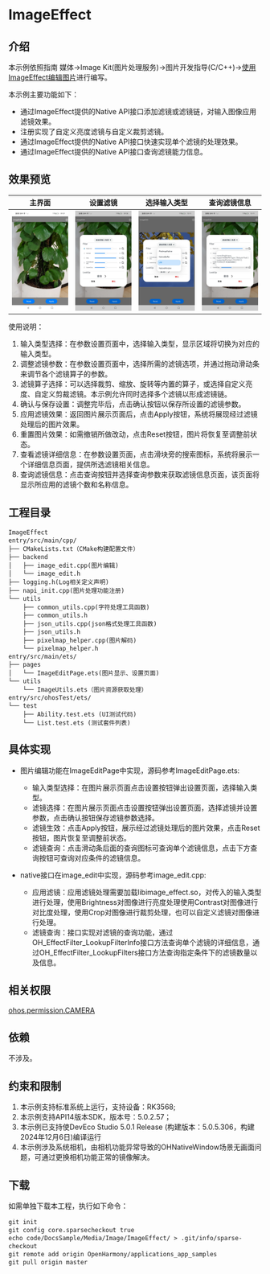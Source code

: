 # ImageEffect

## 介绍

本示例依照指南 媒体->Image Kit(图片处理服务)->图片开发指导(C/C++)->[使用ImageEffect编辑图片](https://docs.openharmony.cn/pages/v5.0/zh-cn/application-dev/media/image/image-effect-guidelines.md)进行编写。

本示例主要功能如下：
- 通过ImageEffect提供的Native API接口添加滤镜或滤镜链，对输入图像应用滤镜效果。
- 注册实现了自定义亮度滤镜与自定义裁剪滤镜。
- 通过ImageEffect提供的Native API接口快速实现单个滤镜的处理效果。
- 通过ImageEffect提供的Native API接口查询滤镜能力信息。

## 效果预览

| 主界面                                                              | 设置滤镜                                                                     | 选择输入类型                                                                         | 查询滤镜信息                                                               |
|------------------------------------------------------------------|--------------------------------------------------------------------------|--------------------------------------------------------------------------------|----------------------------------------------------------------------|
| ![ImageEffect_MainPage](./screenshots/ImageEffect_MainPage.jpeg) | ![ImageEffect_ImageEffect_Filter](./screenshots/ImageEffect_Filter.jpeg) | ![ImageEffect_ImageEffect_InputType](./screenshots/ImageEffect_InputType.jpeg) | ![ImageEffect_FilterInfo](./screenshots/ImageEffect_FilterInfo.jpeg) |


使用说明：
1. 输入类型选择：在参数设置页面中，选择输入类型，显示区域将切换为对应的输入类型。
2. 调整滤镜参数：在参数设置页面中，选择所需的滤镜选项，并通过拖动滑动条来调节各个滤镜算子的参数。
3. 滤镜算子选择：可以选择裁剪、缩放、旋转等内置的算子，或选择自定义亮度、自定义剪裁滤镜。本示例允许同时选择多个滤镜以形成滤镜链。
4. 确认与保存设置：调整完毕后，点击确认按钮以保存所设置的滤镜参数。
5. 应用滤镜效果：返回图片展示页面后，点击Apply按钮，系统将展现经过滤镜处理后的图片效果。
6. 重置图片效果：如需撤销所做改动，点击Reset按钮，图片将恢复至调整前状态。
7. 查看滤镜详细信息：在参数设置页面，点击滑块旁的搜索图标，系统将展示一个详细信息页面，提供所选滤镜相关信息。
8. 查询滤镜信息：点击查询按钮并选择查询参数来获取滤镜信息页面，该页面将显示所应用的滤镜个数和名称信息。

## 工程目录

```
ImageEffect
entry/src/main/cpp/
├── CMakeLists.txt（CMake构建配置文件）
├── backend
│   ├── image_edit.cpp(图片编辑)
│   └── image_edit.h
├── logging.h(Log相关定义声明)
├── napi_init.cpp(图片处理功能注册)
└── utils
    ├── common_utils.cpp(字符处理工具函数)
    ├── common_utils.h
    ├── json_utils.cpp(json格式处理工具函数)
    ├── json_utils.h
    ├── pixelmap_helper.cpp(图片解码)
    └── pixelmap_helper.h
entry/src/main/ets/
├── pages
│   └── ImageEditPage.ets(图片显示、设置页面)
└── utils
    └── ImageUtils.ets（图片资源获取处理）
entry/src/ohosTest/ets/
└── test
    ├── Ability.test.ets (UI测试代码)
    └── List.test.ets (测试套件列表)
```

## 具体实现

+ 图片编辑功能在ImageEditPage中实现，源码参考ImageEditPage.ets:
    + 输入类型选择：在图片展示页面点击设置按钮弹出设置页面，选择输入类型。
    + 滤镜选择：在图片展示页面点击设置按钮弹出设置页面，选择滤镜并设置参数，点击确认按钮保存滤镜参数选择。
    + 滤镜生效：点击Apply按钮，展示经过滤镜处理后的图片效果，点击Reset按钮，图片恢复至调整前状态。
    + 滤镜查询：点击滑动条后面的查询图标可查询单个滤镜信息，点击下方查询按钮可查询对应条件的滤镜信息。

+ native接口在image_edit中实现，源码参考image_edit.cpp:
    - 应用滤镜：应用滤镜处理需要加载libimage_effect.so，对传入的输入类型进行处理，使用Brightness对图像进行亮度处理使用Contrast对图像进行对比度处理，使用Crop对图像进行裁剪处理，也可以自定义滤镜对图像进行处理。
    - 滤镜查询：接口实现对滤镜的查询功能，通过OH_EffectFilter_LookupFilterInfo接口方法查询单个滤镜的详细信息，通过OH_EffectFilter_LookupFilters接口方法查询指定条件下的滤镜数量以及信息。

## 相关权限

[ohos.permission.CAMERA](https://gitee.com/openharmony/docs/blob/master/zh-cn/application-dev/security/AccessToken/permissions-for-all-user.md#ohospermissioncamera)

## 依赖

不涉及。

## 约束和限制

1. 本示例支持标准系统上运行，支持设备：RK3568;
2. 本示例支持API14版本SDK，版本号：5.0.2.57；
3. 本示例已支持使DevEco Studio 5.0.1 Release (构建版本：5.0.5.306，构建 2024年12月6日)编译运行
4. 本示例涉及系统相机，由相机功能异常导致的OHNativeWindow场景无画面问题，可通过更换相机功能正常的镜像解决。

## 下载

如需单独下载本工程，执行如下命令：

```
git init
git config core.sparsecheckout true
echo code/DocsSample/Media/Image/ImageEffect/ > .git/info/sparse-checkout
git remote add origin OpenHarmony/applications_app_samples
git pull origin master
```